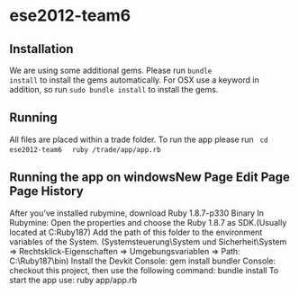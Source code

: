 ese2012-team6
==============

Installation
------------
We are using some additional gems. Please run <code>bundle install</code> to install the gems automatically.
For OSX use a keyword in addition, so run <code>sudo bundle install</code> to install the gems.

Running
-------
All files are placed within a trade folder. To run the app please run 
<code>
cd ese2012-team6
</code>
<code>
ruby /trade/app/app.rb
</code>

Running the app on windowsNew Page Edit Page Page History
---------------------------------------------------------
After you've installed rubymine, download Ruby 1.8.7-p330 Binary
In Rubymine: Open the properties and choose the Ruby 1.8.7 as SDK.(Usually located at C:Ruby187)
Add the path of this folder to the environment variables of the System. (Systemsteuerung\System und Sicherheit\System => Rechtsklick-Eigenschaften => Umgebungsvariablen => Path: C:\Ruby187\bin)
Install the Devkit
Console: gem install bundler
Console: checkout this project, then use the following command: bundle install
To start the app use: ruby app/app.rb
